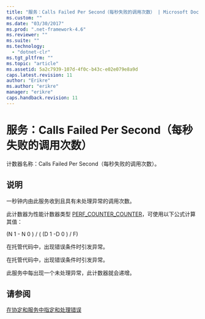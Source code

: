 ```yaml
---
title: "服务：Calls Failed Per Second（每秒失败的调用次数） | Microsoft Docs"
ms.custom: ""
ms.date: "03/30/2017"
ms.prod: ".net-framework-4.6"
ms.reviewer: ""
ms.suite: ""
ms.technology: 
  - "dotnet-clr"
ms.tgt_pltfrm: ""
ms.topic: "article"
ms.assetid: 5a2c7939-107d-4f0c-b43c-e02e079e8a9d
caps.latest.revision: 11
author: "Erikre"
ms.author: "erikre"
manager: "erikre"
caps.handback.revision: 11
---
```

# 服务：Calls Failed Per Second（每秒失败的调用次数）
计数器名称：Calls Failed Per Second（每秒失败的调用次数）。  
  
## 说明  
 一秒钟内由此服务收到且具有未处理异常的调用次数。  
  
 此计数器为性能计数器类型 [PERF\_COUNTER\_COUNTER](http://go.microsoft.com/fwlink/?LinkID=94649)，可使用以下公式计算其值：  
  
 \(N 1 \- N 0 \) \/ \( \(D 1 \-D 0 \) \/ F\)  
  
 在托管代码中，出现错误条件时引发异常。  
  
 在托管代码中，出现错误条件时引发异常。  
  
 此服务中每出现一个未处理异常，此计数器就会递增。  
  
## 请参阅  
 [在协定和服务中指定和处理错误](../../../../../docs/framework/wcf/specifying-and-handling-faults-in-contracts-and-services.md)